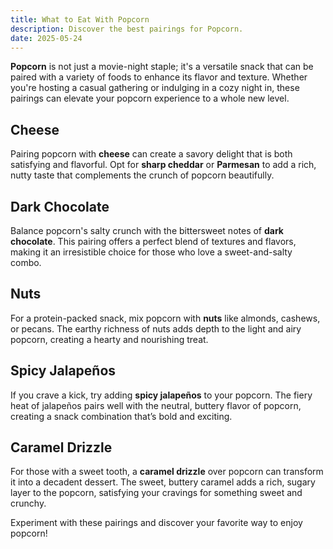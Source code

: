 ```yaml
---
title: What to Eat With Popcorn  
description: Discover the best pairings for Popcorn.  
date: 2025-05-24  
---
```


**Popcorn** is not just a movie-night staple; it's a versatile snack that can be paired with a variety of foods to enhance its flavor and texture. Whether you're hosting a casual gathering or indulging in a cozy night in, these pairings can elevate your popcorn experience to a whole new level.

## **Cheese**

Pairing popcorn with **cheese** can create a savory delight that is both satisfying and flavorful. Opt for **sharp cheddar** or **Parmesan** to add a rich, nutty taste that complements the crunch of popcorn beautifully.

## **Dark Chocolate**

Balance popcorn's salty crunch with the bittersweet notes of **dark chocolate**. This pairing offers a perfect blend of textures and flavors, making it an irresistible choice for those who love a sweet-and-salty combo.

## **Nuts**

For a protein-packed snack, mix popcorn with **nuts** like almonds, cashews, or pecans. The earthy richness of nuts adds depth to the light and airy popcorn, creating a hearty and nourishing treat.

## **Spicy Jalapeños**

If you crave a kick, try adding **spicy jalapeños** to your popcorn. The fiery heat of jalapeños pairs well with the neutral, buttery flavor of popcorn, creating a snack combination that’s bold and exciting.

## **Caramel Drizzle**

For those with a sweet tooth, a **caramel drizzle** over popcorn can transform it into a decadent dessert. The sweet, buttery caramel adds a rich, sugary layer to the popcorn, satisfying your cravings for something sweet and crunchy.

Experiment with these pairings and discover your favorite way to enjoy popcorn!
